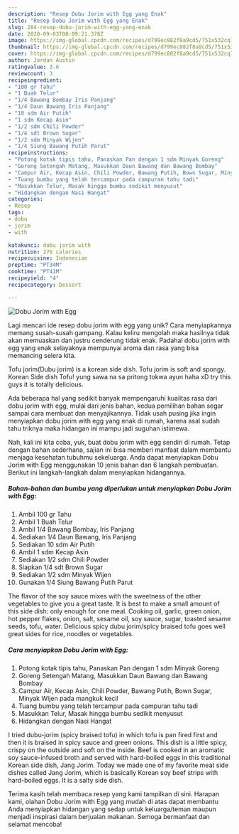 ```yaml
---
description: "Resep Dobu Jorim with Egg yang Enak"
title: "Resep Dobu Jorim with Egg yang Enak"
slug: 284-resep-dobu-jorim-with-egg-yang-enak
date: 2020-09-03T00:09:21.378Z
image: https://img-global.cpcdn.com/recipes/d799ec882f8a9cd5/751x532cq70/dobu-jorim-with-egg-foto-resep-utama.jpg
thumbnail: https://img-global.cpcdn.com/recipes/d799ec882f8a9cd5/751x532cq70/dobu-jorim-with-egg-foto-resep-utama.jpg
cover: https://img-global.cpcdn.com/recipes/d799ec882f8a9cd5/751x532cq70/dobu-jorim-with-egg-foto-resep-utama.jpg
author: Jordan Austin
ratingvalue: 3.6
reviewcount: 3
recipeingredient:
- "100 gr Tahu"
- "1 Buah Telur"
- "1/4 Bawang Bombay Iris Panjang"
- "1/4 Daun Bawang Iris Panjang"
- "10 sdm Air Putih"
- "1 sdm Kecap Asin"
- "1/2 sdm Chili Powder"
- "1/4 sdt Brown Sugar"
- "1/2 sdm Minyak Wijen"
- "1/4 Siung Bawang Putih Parut"
recipeinstructions:
- "Potong kotak tipis tahu, Panaskan Pan dengan 1 sdm Minyak Goreng"
- "Goreng Setengah Matang, Masukkan Daun Bawang dan Bawang Bombay"
- "Campur Air, Kecap Asin, Chili Powder, Bawang Putih, Bown Sugar, Minyak Wijen pada mangkuk kecil"
- "Tuang bumbu yang telah tercampur pada campuran tahu tadi"
- "Masukkan Telur, Masak hingga bumbu sedikit menyusut"
- "Hidangkan dengan Nasi Hangat"
categories:
- Resep
tags:
- dobu
- jorim
- with

katakunci: dobu jorim with 
nutrition: 276 calories
recipecuisine: Indonesian
preptime: "PT34M"
cooktime: "PT41M"
recipeyield: "4"
recipecategory: Dessert

---
```



![Dobu Jorim with Egg](https://img-global.cpcdn.com/recipes/d799ec882f8a9cd5/751x532cq70/dobu-jorim-with-egg-foto-resep-utama.jpg)

Lagi mencari ide resep dobu jorim with egg yang unik? Cara menyiapkannya memang susah-susah gampang. Kalau keliru mengolah maka hasilnya tidak akan memuaskan dan justru cenderung tidak enak. Padahal dobu jorim with egg yang enak selayaknya mempunyai aroma dan rasa yang bisa memancing selera kita.

Tofu jorim(Dubu jorim) is a korean side dish. Tofu jorim is soft and spongy. Korean Side dish Tofu! yung sawa na sa pritong tokwa ayun haha xD try this guys it is totally delicious.

Ada beberapa hal yang sedikit banyak mempengaruhi kualitas rasa dari dobu jorim with egg, mulai dari jenis bahan, kedua pemilihan bahan segar sampai cara membuat dan menyajikannya. Tidak usah pusing jika ingin menyiapkan dobu jorim with egg yang enak di rumah, karena asal sudah tahu triknya maka hidangan ini mampu jadi suguhan istimewa.


Nah, kali ini kita coba, yuk, buat dobu jorim with egg sendiri di rumah. Tetap dengan bahan sederhana, sajian ini bisa memberi manfaat dalam membantu menjaga kesehatan tubuhmu sekeluarga. Anda dapat menyiapkan Dobu Jorim with Egg menggunakan 10 jenis bahan dan 6 langkah pembuatan. Berikut ini langkah-langkah dalam menyiapkan hidangannya.

<!--inarticleads1-->

##### Bahan-bahan dan bumbu yang diperlukan untuk menyiapkan Dobu Jorim with Egg:

1. Ambil 100 gr Tahu
1. Ambil 1 Buah Telur
1. Ambil 1/4 Bawang Bombay, Iris Panjang
1. Sediakan 1/4 Daun Bawang, Iris Panjang
1. Sediakan 10 sdm Air Putih
1. Ambil 1 sdm Kecap Asin
1. Sediakan 1/2 sdm Chili Powder
1. Siapkan 1/4 sdt Brown Sugar
1. Sediakan 1/2 sdm Minyak Wijen
1. Gunakan 1/4 Siung Bawang Putih Parut


The flavor of the soy sauce mixes with the sweetness of the other vegetables to give you a great taste. It is best to make a small amount of this side dish: only enough for one meal. Cooking oil, garlic, green onion, hot pepper flakes, onion, salt, sesame oil, soy sauce, sugar, toasted sesame seeds, tofu, water. Delicious spicy dubu jorim/spicy braised tofu goes well great sides for rice, noodles or vegetables. 

<!--inarticleads2-->

##### Cara menyiapkan Dobu Jorim with Egg:

1. Potong kotak tipis tahu, Panaskan Pan dengan 1 sdm Minyak Goreng
1. Goreng Setengah Matang, Masukkan Daun Bawang dan Bawang Bombay
1. Campur Air, Kecap Asin, Chili Powder, Bawang Putih, Bown Sugar, Minyak Wijen pada mangkuk kecil
1. Tuang bumbu yang telah tercampur pada campuran tahu tadi
1. Masukkan Telur, Masak hingga bumbu sedikit menyusut
1. Hidangkan dengan Nasi Hangat


I tried dubu-jorim (spicy braised tofu) in which tofu is pan fired first and then it is braised in spicy sauce and green onions. This dish is a little spicy, crispy on the outside and soft on the inside. Beef is cooked in an aromatic soy sauce-infused broth and served with hard-boiled eggs in this traditional Korean side dish, Jang Jorim. Today we made one of my favorite meat side dishes called Jang Jorim, which is basically Korean soy beef strips with hard-boiled eggs. It is a salty side dish. 

Terima kasih telah membaca resep yang kami tampilkan di sini. Harapan kami, olahan Dobu Jorim with Egg yang mudah di atas dapat membantu Anda menyiapkan hidangan yang sedap untuk keluarga/teman maupun menjadi inspirasi dalam berjualan makanan. Semoga bermanfaat dan selamat mencoba!
